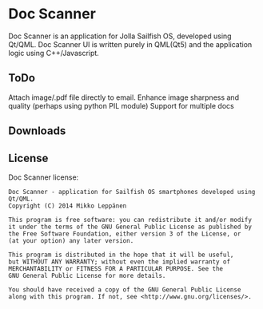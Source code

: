 Doc Scanner
========

Doc Scanner is an application for Jolla Sailfish OS, developed using Qt/QML.
Doc Scanner UI is written purely in QML(Qt5) and the application logic using C++/Javascript.

ToDo
----
Attach image/.pdf file directly to email.
Enhance image sharpness and quality (perhaps using python PIL module)
Support for multiple docs

Downloads
---------

License
-------

Doc Scanner license:

    Doc Scanner - application for Sailfish OS smartphones developed using Qt/QML.
    Copyright (C) 2014 Mikko Leppänen

    This program is free software: you can redistribute it and/or modify
    it under the terms of the GNU General Public License as published by
    the Free Software Foundation, either version 3 of the License, or
    (at your option) any later version.

    This program is distributed in the hope that it will be useful,
    but WITHOUT ANY WARRANTY; without even the implied warranty of
    MERCHANTABILITY or FITNESS FOR A PARTICULAR PURPOSE. See the
    GNU General Public License for more details.

    You should have received a copy of the GNU General Public License
    along with this program. If not, see <http://www.gnu.org/licenses/>.

